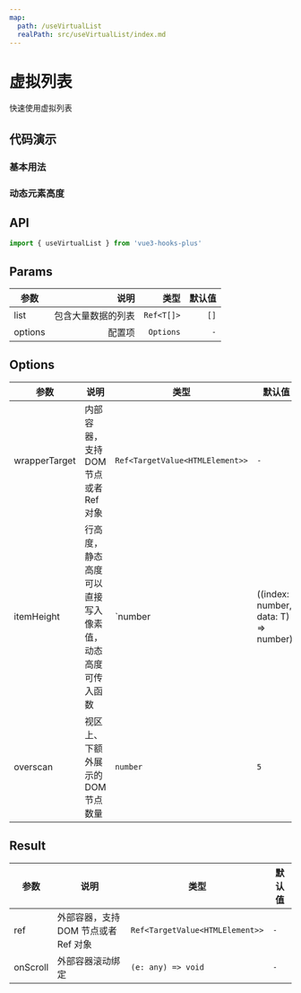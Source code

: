 ```yaml
---
map:
  path: /useVirtualList
  realPath: src/useVirtualList/index.md
---
```


# 虚拟列表

快速使用虚拟列表

## 代码演示

### 基本用法

<demo src="./demo/demo.vue"
  language="vue"
  title="基本用法"
  desc="渲染大量数据">
</demo>

### 动态元素高度

<demo src="./demo/demo1.vue"
  language="vue"
  title="动态元素高度"
  desc="跳转到元素指定位置">
</demo>

## API

```ts
import { useVirtualList } from 'vue3-hooks-plus'
```

## Params

| 参数    |               说明 |       类型 | 默认值 |
| ------- | -----------------: | ---------: | -----: |
| list    | 包含大量数据的列表 | `Ref<T[]>` |   `[]` |
| options |             配置项 |  `Options` |    `-` |

## Options

| 参数          | 说明                                                   | 类型                                            | 默认值 |
| ------------- | ------------------------------------------------------ | ----------------------------------------------- | ------ |
| wrapperTarget | 内部容器，支持 DOM 节点或者 Ref 对象                   | `Ref<TargetValue<HTMLElement>>`                 | `-`    |
| itemHeight    | 行高度，静态高度可以直接写入像素值，动态高度可传入函数 | `number | ((index: number, data: T) => number)` | `-`    |
| overscan      | 视区上、下额外展示的 DOM 节点数量                      | `number`                                        | `5`    |

## Result

| 参数     | 说明                                 | 类型                            | 默认值 |
| -------- | ------------------------------------ | ------------------------------- | ------ |
| ref      | 外部容器，支持 DOM 节点或者 Ref 对象 | `Ref<TargetValue<HTMLElement>>` | `-`    |
| onScroll | 外部容器滚动绑定                     | `(e: any) => void`              | `-`    |
